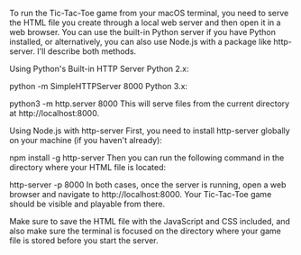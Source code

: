 To run the Tic-Tac-Toe game from your macOS terminal, you need to serve the HTML file you create through a local web server and then open it in a web browser. You can use the built-in Python server if you have Python installed, or alternatively, you can also use Node.js with a package like http-server. I'll describe both methods.

Using Python's Built-in HTTP Server
Python 2.x:

python -m SimpleHTTPServer 8000
Python 3.x:

python3 -m http.server 8000
This will serve files from the current directory at http://localhost:8000.

Using Node.js with http-server
First, you need to install http-server globally on your machine (if you haven't already):

npm install -g http-server
Then you can run the following command in the directory where your HTML file is located:

http-server -p 8000
In both cases, once the server is running, open a web browser and navigate to http://localhost:8000. Your Tic-Tac-Toe game should be visible and playable from there.

Make sure to save the HTML file with the JavaScript and CSS included, and also make sure the terminal is focused on the directory where your game file is stored before you start the server.